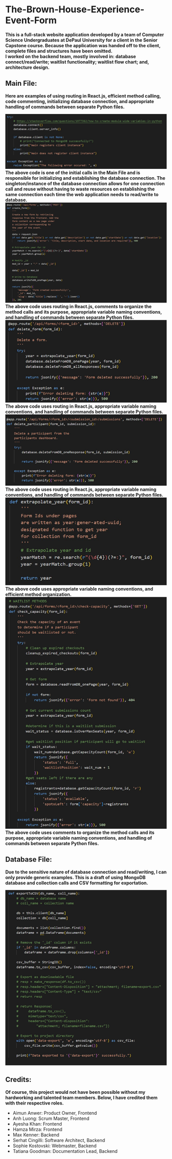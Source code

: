# The-Brown-House-Experience-Event-Form

<b>This is a full-stack website application developed by a team of Computer Science Undergraduates at DePaul University for a client in the Senior Capstone course.  Because the application was handed off to the client, complete files and structures have been omitted.  <br>  I worked on the backend team, mostly involved in: database connect/read/write; waitlist functionality; waitlist flow chart; and, architecture design.</b>

<h2> Main File:</h2>

<b>Here are examples of using routing in React.js, efficient method calling, code commenting, initializing database connection, and appropriate handling of commands between separate Python files.</b>

![db_connect!](/main/main_database_connect.jpg)
<b>The above code is one of the initial calls in the Main File and is responsible for initializing and establishing the database connection.  The singleton/instance of the database connection allows for one connection call and reuse without having to waste resources on establishing the same connection each time the web application needs to read/write to database.</b>
<br>
![create_form!](/main/create_form.jpg)
<b>The above code uses routing in React.js, comments to organize the method calls and its purpose, appropriate variable naming conventions, and handling of commands between separate Python files.</b>
<br>
![delete_form!](/main/delete_form.jpg)
<b>The above code uses routing in React.js, appropriate variable naming conventions, and handling of commands between separate Python files.</b>
<br>
![delete_participant!](/main/delete_participant.jpg)
<b>The above code uses routing in React.js, appropriate variable naming conventions, and handling of commands between separate Python files.</b>
<br>
![ext_year!](/main/extrapolate_year.jpg)
<b>The above code uses appropriate variable naming conventions, and efficient method organization.</b>
<br>
![wl!](/main/waitlist.jpg)
<b>The above code uses comments to organize the method calls and its purpose, appropriate variable naming conventions, and handling of commands between separate Python files.<br></b>

<h2> Database File:</h2>

<b>Due to the sensitive nature of database connection and read/writing, I can only provide generic examples.  This is a draft of using MongoDB database and collection calls and CSV formatting for exportation.</b>

![export_CSV!](/database/export_to_csv.jpg)

<h2> Credits:</h2>

<b>Of course, this project would not have been possible without my hardworking and talented team members.  Below, I have credited them with their respective roles.<br></b>

- Aimun Anwer: Product Owner, Frontend
- Anh Luong: Scrum Master, Frontend
- Ayesha Khan: Frontend
- Hamza Mirza: Frontend
- Max Kenner: Backend
- Serhat Cingilli: Software Architect, Backend
- Sophie Kostovski: Webmaster, Backend
- Tatiana Goodman: Documentation Lead, Backend
